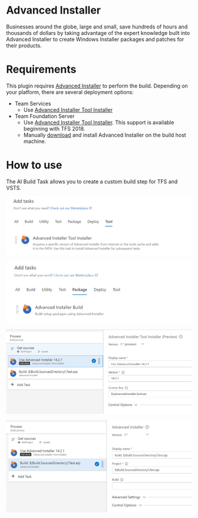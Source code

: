 # Advanced Installer

Businesses around the globe, large and small, save hundreds of hours and thousands of dollars by taking advantage of the expert knowledge built into Advanced Installer to create Windows Installer packages and patches for their products.

# Requirements

This plugin requires [Advanced Installer](http://www.advancedinstaller.com/) to perform the build. Depending on your platform, there are several deployment options:
* Team Services 
  - Use [Advanced Installer Tool Installer](https://marketplace.visualstudio.com/items?itemName=caphyon.AdvancedInstallerTool)
* Team Foundation Server 
  +  Use [Advanced Installer Tool Installer](https://marketplace.visualstudio.com/items?itemName=caphyon.AdvancedInstallerTool). This support is available beginning with TFS 2018.
  + Manually [download](http://www.advancedinstaller.com/download.html) and install Advanced Installer on the build host machine. 

# How to use 

The AI Build Task allows you to create a custom build step for TFS and VSTS.

![Add Tool](images/tool-add.png)

![Add Task](images/task-add.png)

![Configure Tool Installer](images/tool-configure.png)

![Configure Build Task](images/task-configure.png)